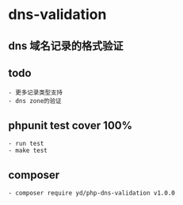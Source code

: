 # dns-validation

## dns 域名记录的格式验证

## todo 
	- 更多记录类型支持
	- dns zone的验证
	
	
## phpunit test cover 100%
 	- run test
	- make test
	
## composer
	- composer require yd/php-dns-validation v1.0.0 	
